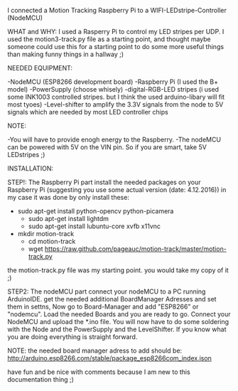 

I connected a Motion Tracking Raspberry Pi to a WIFI-LEDstripe-Controller (NodeMCU)

WHAT and WHY:
I used a Rasperry Pi to control my LED stripes per UDP. I used the motion3-track.py file as a starting point, and thought maybe someone could use this for a starting point to do some more useful things than making funny things in a hallway ;)

NEEDED EQUIPMENT:

  -NodeMCU (ESP8266 development board)
  -Raspberry Pi (I used the B+ model)
  -PowerSupply (choose whisely)
  -digital-RGB-LED stripes (i used some INK1003 controlled stripes. but I think the used arduino-libary will fit most tyoes)
  -Level-shifter to amplify the 3.3V signals from the node to 5V signals which are needed by most LED controller chips


NOTE:

  -You will have to provide enogh energy to the Raspberry.
  -The nodeMCU can be powered with 5V on the VIN pin. So if you are smart, take 5V LEDstripes ;)  

INSTALLATION:

STEP!: The Raspberry Pi part
install the needed packages on your Raspberry Pi (suggesting you use some actual version (date: 4.12.2016))
in my case it was done by only install these:

  * sudo apt-get install python-opencv python-picamera
	* sudo apt-get install lightdm
	* sudo apt-get install lubuntu-core xvfb x11vnc
  * mkdir motion-track
	* cd motion-track   
	* wget https://raw.github.com/pageauc/motion-track/master/motion-track.py

the motion-track.py file was my starting point. you would take my copy of it ;)

STEP2: The nodeMCU part
connect your nodeMCU to a PC running ArduinoIDE. get the needed additional BoardManager Adresses and set them in settns, Now go to Board-Manager and add "ESP8266" or "nodemcu". Load the needed Boards and you are ready to go. 
Connect your NodeMCU and upload the *.ino file.
You will now have to do some soldering with the Node and the PowerSupply and the LevelShifter. If you know what you are doing everything is straight forward.

NOTE: the needed board manager adress to add should be: http://arduino.esp8266.com/stable/package_esp8266com_index.json


have fun and be nice with comments because I am new to this documentation thing ;)
